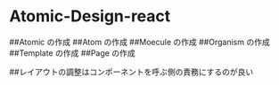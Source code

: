 # Atomic-Design-react

##Atomic の作成
##Atom の作成
##Moecule の作成
##Organism の作成
##Template の作成
##Page の作成

##レイアウトの調整はコンポーネントを呼ぶ側の責務にするのが良い
